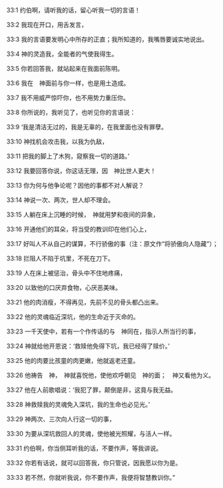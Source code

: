 <a id="1"></a>33:1  约伯啊，请听我的话，留心听我一切的言语！  

<a id="2"></a>33:2  我现在开口，用舌发言，  

<a id="3"></a>33:3  我的言语要发明心中所存的正直；我所知道的，我嘴唇要诚实地说出。  

<a id="4"></a>33:4  神的灵造我，全能者的气使我得生。  

<a id="5"></a>33:5  你若回答我，就站起来在我面前陈明。  

<a id="6"></a>33:6  我在　神面前与你一样，也是用土造成。  

<a id="7"></a>33:7  我不用威严惊吓你，也不用势力重压你。  

<a id="8"></a>33:8  你所说的，我听见了，也听见你的言语说：  

<a id="9"></a>33:9  ‘我是清洁无过的，我是无辜的，在我里面也没有罪孽。  

<a id="10"></a>33:10  神找机会攻击我，以我为仇敌，  

<a id="11"></a>33:11  把我的脚上了木狗，窥察我一切的道路。’  

<a id="12"></a>33:12  我要回答你说，你这话无理，因　神比世人更大！  

<a id="13"></a>33:13  你为何与他争论呢？因他的事都不对人解说？  

<a id="14"></a>33:14  神说一次、两次，世人却不理会。  

<a id="15"></a>33:15  人躺在床上沉睡的时候，　神就用梦和夜间的异象，  

<a id="16"></a>33:16  开通他们的耳朵，将当受的教训印在他们心上，  

<a id="17"></a>33:17  好叫人不从自己的谋算，不行骄傲的事（注：原文作“将骄傲向人隐藏”）；  

<a id="18"></a>33:18  拦阻人不陷于坑里，不死在刀下。  

<a id="19"></a>33:19  人在床上被惩治，骨头中不住地疼痛，  

<a id="20"></a>33:20  以致他的口厌弃食物，心厌恶美味。  

<a id="21"></a>33:21  他的肉消瘦，不得再见，先前不见的骨头都凸出来。  

<a id="22"></a>33:22  他的灵魂临近深坑，他的生命近于灭命的。  

<a id="23"></a>33:23  一千天使中，若有一个作传话的与　神同在，指示人所当行的事，  

<a id="24"></a>33:24  神就给他开恩说：‘救赎他免得下坑，我已经得了赎价。’  

<a id="25"></a>33:25  他的肉要比孩童的肉更嫩，他就返老还童。  

<a id="26"></a>33:26  他祷告　神，　神就喜悦他，使他欢呼朝见　神的面；　神又看他为义。  

<a id="27"></a>33:27  他在人前歌唱说：‘我犯了罪，颠倒是非，这竟与我无益。  

<a id="28"></a>33:28  神救赎我的灵魂免入深坑，我的生命也必见光。’  

<a id="29"></a>33:29  神两次、三次向人行这一切的事，  

<a id="30"></a>33:30  为要从深坑救回人的灵魂，使他被光照耀，与活人一样。  

<a id="31"></a>33:31  约伯啊，你当侧耳听我的话，不要作声，等我讲说。  

<a id="32"></a>33:32  你若有话说，就可以回答我，你只管说，因我愿以你为是。  

<a id="33"></a>33:33  若不然，你就听我说，你不要作声，我便将智慧教训你。”  
